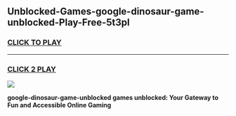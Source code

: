 
## Unblocked-Games-google-dinosaur-game-unblocked-Play-Free-5t3pl
<h3>
<a href="https://premium76.site?title=google-dinosaur-game-unblocked&ref=15A">CLICK TO PLAY</a></h3>
<hr>

<h3>
<a href="https://premium76.site?title=google-dinosaur-game-unblocked&ref=15A">CLICK 2 PLAY</a>
  
</h3>

<a href="https://premium76.site?title=google-dinosaur-game-unblocked&ref=15A"><img src="https://clearcache.store/games.png"></a>


**google-dinosaur-game-unblocked games unblocked: Your Gateway to Fun and Accessible Online Gaming**
